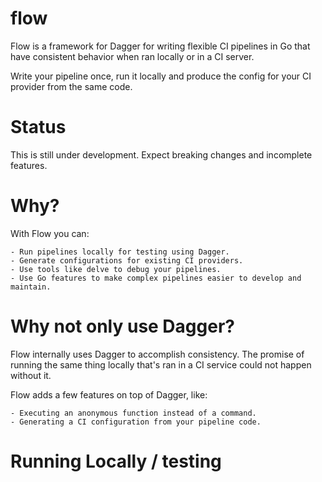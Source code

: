 # flow
Flow is a framework for Dagger for writing flexible CI pipelines in Go that have consistent behavior when ran locally or in a CI server.

Write your pipeline once, run it locally and produce the config for your CI provider from the same code.
# Status

This is still under development. Expect breaking changes and incomplete features.
# Why?

With Flow you can:

    - Run pipelines locally for testing using Dagger.
    - Generate configurations for existing CI providers.
    - Use tools like delve to debug your pipelines.
    - Use Go features to make complex pipelines easier to develop and maintain.

# Why not only use Dagger?

Flow internally uses Dagger to accomplish consistency. The promise of running the same thing locally that's ran in a CI service could not happen without it.

Flow adds a few features on top of Dagger, like:

    - Executing an anonymous function instead of a command.
    - Generating a CI configuration from your pipeline code.

# Running Locally / testing

